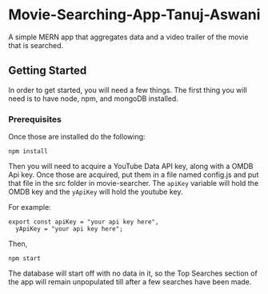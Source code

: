 # Movie-Searching-App-Tanuj-Aswani

A simple MERN app that aggregates data and a video trailer of the movie that is searched.

## Getting Started

In order to get started, you will need a few things. The first thing you will need is to have node, npm, and mongoDB installed.

### Prerequisites

Once those are installed do the following:

```
npm install
```

Then you will need to acquire a YouTube Data API key, along with a OMDB Api key. Once those are acquired, put them in a file named config.js and put that file in the src folder in movie-searcher. The `apiKey` variable will hold the OMDB key and the `yApiKey` will hold the youtube key.

For example:

```
export const apiKey = "your api key here",
  yApiKey = "your api key here";
```

Then,

```
npm start
```

The database will start off with no data in it, so the Top Searches section of the app will remain unpopulated till after a few searches have been made.
